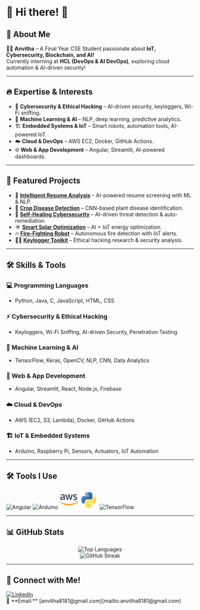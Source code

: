 # 🌟 Hi there! 👋

## 🚀 About Me
👩‍💻 **Anvitha** – A Final Year CSE Student passionate about **IoT, Cybersecurity, Blockchain, and AI!**  
Currently interning at **HCL (DevOps & AI DevOps)**, exploring cloud automation & AI-driven security!

---

## 🔥 Expertise & Interests
- 🔐 **Cybersecurity & Ethical Hacking** – AI-driven security, keyloggers, Wi-Fi sniffing.
- 🤖 **Machine Learning & AI** – NLP, deep learning, predictive analytics.
- 🏗 **Embedded Systems & IoT** – Smart robots, automation tools, AI-powered IoT.
- ☁️ **Cloud & DevOps** – AWS EC2, Docker, GitHub Actions.
- 🌐 **Web & App Development** – Angular, Streamlit, AI-powered dashboards.

---

## 🚀 Featured Projects
- 📜 **[Intelligent Resume Analysis](#)** – AI-powered resume screening with ML & NLP.
- 🌱 **[Crop Disease Detection](#)** – CNN-based plant disease identification.
- 🔐 **[Self-Healing Cybersecurity](#)** – AI-driven threat detection & auto-remediation.
- ☀️ **[Smart Solar Optimization](#)** – AI + IoT energy optimization.
- 🔥 **[Fire-Fighting Robot](#)** – Autonomous fire detection with IoT alerts.
- 🕵️‍♀️ **[Keylogger Toolkit](#)** – Ethical hacking research & security analysis.

---

## 🛠️ Skills & Tools
### **💻 Programming Languages**
- Python, Java, C, JavaScript, HTML, CSS

### **⚡ Cybersecurity & Ethical Hacking**
- Keyloggers, Wi-Fi Sniffing, AI-driven Security, Penetration Testing

### **🤖 Machine Learning & AI**
- TensorFlow, Keras, OpenCV, NLP, CNN, Data Analytics

### **🚀 Web & App Development**
- Angular, Streamlit, React, Node.js, Firebase

### **☁️ Cloud & DevOps**
- AWS (EC2, S3, Lambda), Docker, GitHub Actions

### **🏗 IoT & Embedded Systems**
- Arduino, Raspberry Pi, Sensors, Actuators, IoT Automation

---

## 🛠️ Tools I Use
<p align="left">
  <img src="https://angular.io/assets/images/logos/angular/angular.svg" alt="Angular" width="50">
  <img src="https://cdn.worldvectorlogo.com/logos/arduino-1.svg" alt="Arduino" width="50">
  <img src="https://raw.githubusercontent.com/devicons/devicon/master/icons/amazonwebservices/amazonwebservices-original-wordmark.svg" alt="AWS" width="50">
  <img src="https://raw.githubusercontent.com/devicons/devicon/master/icons/python/python-original.svg" alt="Python" width="50">
  <img src="https://www.vectorlogo.zone/logos/tensorflow/tensorflow-icon.svg" alt="TensorFlow" width="50">
</p>

---

## 📊 GitHub Stats
<p align="center">
  <img src="https://github-readme-stats.vercel.app/api/top-langs?username=anvitha-rao10&show_icons=true&locale=en&layout=compact" alt="Top Languages">
  <br>
  <img src="https://github-readme-streak-stats.herokuapp.com/?user=anvitha-rao10&" alt="GitHub Streak">
</p>

---

## 📢 Connect with Me!
<p align="left">
  <a href="https://www.linkedin.com/in/anvitha-g-rao-ab529324b/" target="_blank">
    <img src="https://raw.githubusercontent.com/rahuldkjain/github-profile-readme-generator/master/src/images/icons/Social/linked-in-alt.svg" alt="LinkedIn" width="50">
  </a>
  <br>  
  📧 **Email:** [anvitha8181@gmail.com](mailto:anvitha8181@gmail.com)
</p>
